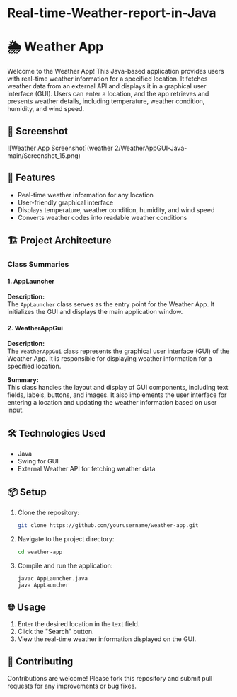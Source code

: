 # Real-time-Weather-report-in-Java

# 🌦️ Weather App

Welcome to the Weather App! This Java-based application provides users with real-time weather information for a specified location. It fetches weather data from an external API and displays it in a graphical user interface (GUI). Users can enter a location, and the app retrieves and presents weather details, including temperature, weather condition, humidity, and wind speed.

## 📸 Screenshot

![Weather App Screenshot](weather 2/WeatherAppGUI-Java-main/Screenshot_15.png)

## 🚀 Features

- Real-time weather information for any location
- User-friendly graphical interface
- Displays temperature, weather condition, humidity, and wind speed
- Converts weather codes into readable weather conditions

## 🏗️ Project Architecture

### Class Summaries

#### 1. AppLauncher

**Description:**  
The `AppLauncher` class serves as the entry point for the Weather App. It initializes the GUI and displays the main application window.

#### 2. WeatherAppGui

**Description:**  
The `WeatherAppGui` class represents the graphical user interface (GUI) of the Weather App. It is responsible for displaying weather information for a specified location.

**Summary:**  
This class handles the layout and display of GUI components, including text fields, labels, buttons, and images. It also implements the user interface for entering a location and updating the weather information based on user input.

## 🛠️ Technologies Used

- Java
- Swing for GUI
- External Weather API for fetching weather data

## 📦 Setup

1. Clone the repository:
   ```bash
   git clone https://github.com/yourusername/weather-app.git
   ```
2. Navigate to the project directory:
   ```bash
   cd weather-app
   ```
3. Compile and run the application:
   ```bash
   javac AppLauncher.java
   java AppLauncher
   ```

## 🌐 Usage

1. Enter the desired location in the text field.
2. Click the "Search" button.
3. View the real-time weather information displayed on the GUI.

## 🤝 Contributing

Contributions are welcome! Please fork this repository and submit pull requests for any improvements or bug fixes.

